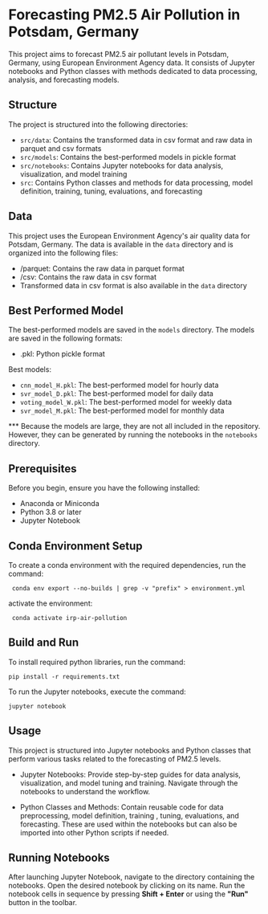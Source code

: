 # Forecasting PM2.5 Air Pollution in Potsdam, Germany

This project aims to forecast PM2.5 air pollutant levels in Potsdam, Germany, using European Environment Agency data. 
It consists of Jupyter notebooks and Python classes with methods dedicated to data processing, analysis, and forecasting models.

## Structure

The project is structured into the following directories:

* `src/data`: Contains the transformed data in csv format and raw data in parquet and csv formats
* `src/models`: Contains the best-performed models in pickle format
* `src/notebooks`: Contains Jupyter notebooks for data analysis, visualization, and model training
* `src`: Contains Python classes and methods for data processing, model definition, training, tuning, evaluations, and forecasting


## Data

This project uses the European Environment Agency's air quality data for Potsdam, Germany. 
The data is available in the `data` directory and is organized into the following files:
* /parquet: Contains the raw data in parquet format
* /csv: Contains the raw data in csv format
* Transformed data in csv format is also available in the `data` directory


## Best Performed Model

The best-performed models are saved in the `models` directory. The models are saved in the following formats:
* .pkl: Python pickle format


Best models:
* `cnn_model_H.pkl`: The best-performed model for hourly data
* `svr_model_D.pkl`: The best-performed model for daily data
* `voting_model_W.pkl`: The best-performed model for weekly data
* `svr_model_M.pkl`: The best-performed model for monthly data

*** Because the models are large, they are not all included in the repository. However, they can be generated by running the notebooks in the `notebooks` directory.


## Prerequisites

Before you begin, ensure you have the following installed:

- Anaconda or Miniconda
- Python 3.8 or later
- Jupyter Notebook


## Conda Environment Setup

To create a conda environment with the required dependencies, run the command:

``` conda env export --no-builds | grep -v "prefix" > environment.yml```

activate the environment:

``` conda activate irp-air-pollution```


## Build and Run

To install required python libraries, run the command:  

``` pip install -r requirements.txt ```

To run the Jupyter notebooks, execute the command:

``` jupyter notebook ```


## Usage
This project is structured into Jupyter notebooks and Python classes that perform various tasks related to the forecasting of PM2.5 levels. 

* Jupyter Notebooks: Provide step-by-step guides for data analysis, visualization, and model tuning and training. Navigate through the notebooks to understand the workflow.

* Python Classes and Methods: Contain reusable code for data preprocessing, model definition, training , tuning, evaluations, and forecasting. These are used within the notebooks but can also be imported into other Python scripts if needed.

## Running Notebooks
After launching Jupyter Notebook, navigate to the directory containing the notebooks. Open the desired notebook by clicking on its name.
Run the notebook cells in sequence by pressing **Shift + Enter** or using the **"Run"** button in the toolbar.